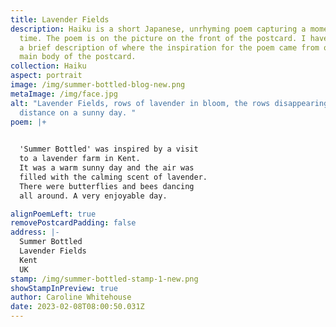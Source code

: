 ```yaml
---
title: Lavender Fields
description: Haiku is a short Japanese, unrhyming poem capturing a moment in
  time. The poem is on the picture on the front of the postcard. I have written
  a brief description of where the inspiration for the poem came from on the
  main body of the postcard.
collection: Haiku
aspect: portrait
image: /img/summer-bottled-blog-new.png
metaImage: /img/face.jpg
alt: "Lavender Fields, rows of lavender in bloom, the rows disappearing into the
  distance on a sunny day. "
poem: |+
  

  'Summer Bottled' was inspired by a visit 
  to a lavender farm in Kent. 
  It was a warm sunny day and the air was
  filled with the calming scent of lavender.
  There were butterflies and bees dancing
  all around. A very enjoyable day.

alignPoemLeft: true
removePostcardPadding: false
address: |-
  Summer Bottled
  Lavender Fields
  Kent 
  UK
stamp: /img/summer-bottled-stamp-1-new.png
showStampInPreview: true
author: Caroline Whitehouse
date: 2023-02-08T08:00:50.031Z
---
```

